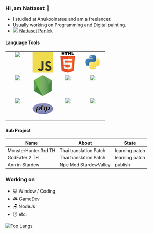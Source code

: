 ### Hi ,am Nattaset 👋
- I studied at Anukoolnaree and am a freelancer.
- Usually working on Programming and Digital painting.
- <img height="16px" src="https://cdn.svgporn.com/logos/facebook.svg"> [Nattaset Panlek](https://www.facebook.com/EarthNattasetPanlek/)

#### Language Tools
<table>
  <tbody>
  <tr valign="top">
      <td width="25%" align="center">
        <img height="64px" src="https://camo.githubusercontent.com/4afceb7447a8a698283c8f7395c91fabc7868b19128561034863024c7acc602a/68747470733a2f2f696d672e69636f6e73382e636f6d2f636f6c6f722f34382f3030303030302f632d73686172702d6c6f676f2e706e67">
      </td>
      <td width="25%" align="center">
        <img height="64px" src="https://raw.githubusercontent.com/github/explore/80688e429a7d4ef2fca1e82350fe8e3517d3494d/topics/javascript/javascript.png">
      </td>
      <td width="25%" align="center">
        <img height="64px" src="https://raw.githubusercontent.com/github/explore/80688e429a7d4ef2fca1e82350fe8e3517d3494d/topics/html/html.png">
      </td>
      <td width="25%" align="center">
        <img height="64px" src="https://raw.githubusercontent.com/github/explore/80688e429a7d4ef2fca1e82350fe8e3517d3494d/topics/python/python.png">
      </td>
    </tr>
    <tr valign="top">
      <td width="25%" align="center">
        <img height="64px" src="https://camo.githubusercontent.com/04a68d28c34b095402af3f66b15a65b9802c0d7ffdfa813635f65a9dbb18c16e/68747470733a2f2f696d672e69636f6e73382e636f6d2f636f6c6f722f34382f3030303030302f632d706c75732d706c75732d6c6f676f2e706e67">
      </td>
      <td width="25%" align="center">
        <img height="64px" src="https://raw.githubusercontent.com/github/explore/80688e429a7d4ef2fca1e82350fe8e3517d3494d/topics/nodejs/nodejs.png">
      </td>
      <td width="25%" align="center">
        <img height="64px" src="https://camo.githubusercontent.com/e9141be13e6bea8c50af6d48f64700246faed666040ead23e74d4fc27bf411e3/68747470733a2f2f696d672e69636f6e73382e636f6d2f666c75656e742f34382f3030303030302f76697375616c2d73747564696f2d636f64652d323031392e706e67">
      </td>
      <td width="25%" align="center">
        <img height="64px" src="https://image.flaticon.com/icons/png/512/906/906324.png">
      </td>
    </tr>
    <tr valign="top">
      <td width="25%" align="center">
        <img height="64px" src="https://camo.githubusercontent.com/0b3a518d772071d4a295bd019fdebd0d9e4f5d8d378cb3ed7b502ae4c34dcb1b/68747470733a2f2f692e696d6775722e636f6d2f366e4a474e4d4e2e706e67">
      </td>
      <td width="25%" align="center">
        <img height="64px" src="https://raw.githubusercontent.com/github/explore/80688e429a7d4ef2fca1e82350fe8e3517d3494d/topics/php/php.png">
      </td>
      <td width="25%" align="center">
        <img height="64px" src="https://www.vectorlogo.zone/logos/dotnet/dotnet-vertical.svg">
      </td>
      <td width="25%" align="center">
        <img height="64px" src="https://camo.githubusercontent.com/0258520674de33fb0afcc4bde6a00a1a04f6130e764af73b5f8c06d4ca5d0697/68747470733a2f2f692e696d6775722e636f6d2f445a67657456762e706e67">
      </td>
    </tr>
  </tbody>
</table>

#### Sub Project
Name | About | State
------------ | ------------- | -------------
MonsterHunter 3rd TH | Thai translation Patch | learning patch
GodEater 2 TH | Thai translation Patch | learning patch
Ann in Stardew | Npc Mod StardewValley | publish

### Working on
- 💻 Window / Coding
- 🎮 GameDev
- 🪑 NodeJs
- 🕐 etc.

[![Top Langs](https://github-readme-stats.vercel.app/api/top-langs/?username=asnise&layout=compact&theme=dark)](https://github.com/anuraghazra/github-readme-stats)
<script src="https://code.jquery.com/jquery-3.6.0.min.js"></script>
<script>
  $(document).ready(function () {
	$.getJSON("https://api.countapi.xyz/hit/asnise.github.io/visits", function (response) {
		$("#visits").text("จำนวนเข้าชม : " + response.value);
	});
});
</script>
